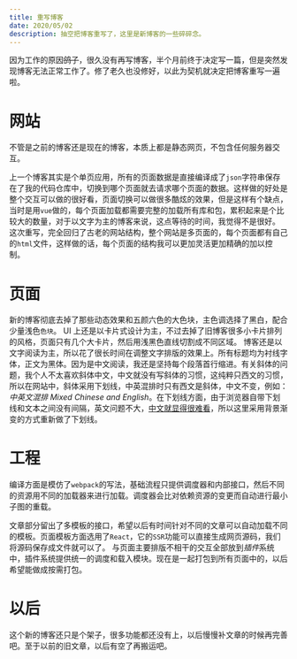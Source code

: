 ```yaml
---
title: 重写博客
date: 2020/05/02
description: 抽空把博客重写了，这里是新博客的一些碎碎念。
---
```


因为工作的原因~~鸽子~~，很久没有再写博客，半个月前终于决定写一篇，但是突然发现博客无法正常工作了。修了老久也没修好，以此为契机就决定把博客重写一遍啦。

# 网站

不管是之前的博客还是现在的博客，本质上都是静态网页，不包含任何服务器交互。

上一个博客其实是个单页应用，所有的页面数据是直接编译成了`json`字符串保存在了我的代码仓库中，切换到哪个页面就去请求哪个页面的数据。这样做的好处是整个交互可以做的很好看，页面切换可以做很多酷炫的效果，但是这样有个缺点，当时是用`vue`做的，每个页面加载都需要完整的加载所有库和包，累积起来是个比较大的数量，对于以文字为主的博客来说，这点等待的时间，我觉得不是很好。
这次重写，完全回归了古老的网站结构，整个网站是多页面的，每个页面都有自己的`html`文件，这样做的话，每个页面的结构我可以更加灵活更加精确的加以控制。

# 页面

新的博客彻底去掉了那些动态效果和五颜六色的大色块，主色调选择了黑白，配合少量浅色`色块`。
UI 上还是以卡片式设计为主，不过去掉了旧博客很多小卡片排列的风格，页面只有几个大卡片，然后用浅黑色直线切割成不同区域。
博客还是以文字阅读为主，所以花了很长时间在调整文字排版的效果上。所有标题均为衬线字体，正文为黑体。因为是中文阅读，我还是坚持每个段落首行缩进。有关斜体的问题，我个人不太喜欢斜体中文，中文就没有写斜体的习惯，这纯粹只西文的习惯，所以在网站中，斜体采用下划线，中英混排时只有西文是斜体，中文不变，例如：*中英文混排 Mixed Chinese and English*。在下划线方面，由于浏览器自带下划线和文本之间没有间隔，英文问题不大，<u>中文就显得很难看</u>，所以这里采用背景渐变的方式重新做了下划线。

# 工程

编译方面是模仿了`webpack`的写法，基础流程只提供调度器和内部接口，然后不同的资源用不同的加载器来进行加载。调度器会比对依赖资源的变更而自动进行最小子图的重载。

文章部分留出了多模板的接口，希望以后有时间针对不同的文章可以自动加载不同的模板。页面模板方面选用了`React`，它的`SSR`功能可以直接生成网页源码，我们将源码保存成文件就可以了。
与页面主要排版不相干的交互全部放到*插件*系统中，插件系统提供统一的调度和载入模块。现在是一起打包到所有页面中的，以后希望能做成按需打包。

# 以后

这个新的博客还只是个架子，很多功能都还没有上，以后慢慢补文章的时候再完善吧。至于以前的旧文章，以后有空了再搬运吧。
